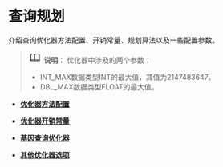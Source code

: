 # 查询规划

介绍查询优化器方法配置、开销常量、规划算法以及一些配置参数。

>![](public_sys-resources/icon-note.png) **说明：**
>优化器中涉及的两个参数：
>-   INT\_MAX数据类型INT的最大值，其值为2147483647。
>-   DBL\_MAX数据类型FLOAT的最大值。

-   **[优化器方法配置](优化器方法配置.md)**

-   **[优化器开销常量](优化器开销常量.md)**

-   **[基因查询优化器](基因查询优化器.md)**

-   **[其他优化器选项](其他优化器选项.md)**

